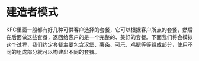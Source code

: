 #  建造者模式
​ KFC里面一般都有好几种可供客户选择的套餐，它可以根据客户所点的套餐，然后在后面做这些套餐，返回给客户的是一个完整的、美好的套餐。下面我们将会模拟这个过程，我们约定套餐主要包含汉堡、薯条、可乐、鸡腿等等组成部分，使用不同的组成部分就可以构建出不同的套餐。